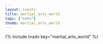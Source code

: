 ```yaml
--- 
layout: sieutv
title: martial_arts_world
tags: ["cntv"]
thumb: martial_arts_world
---
```

{% include tvadv key="martial_arts_world" %}
